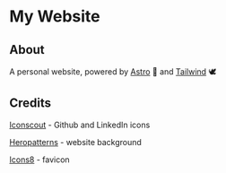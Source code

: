 # My Website

## About

A personal website, powered by [Astro](https://astro.build/) 🚀 and [Tailwind](https://tailwindcss.com/) 🕊

## Credits

[Iconscout](https://iconscout.com/) - Github and LinkedIn icons

[Heropatterns](https://heropatterns.com/) - website background

[Icons8](https://icons8.com/icon/62038/saturn-planet) - favicon
